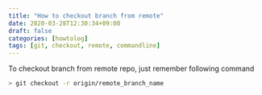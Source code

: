 ```yaml
---
title: "How to checkout branch from remote"
date: 2020-03-28T12:30:34+09:00
draft: false
categories: [howtolog]
tags: [git, checkout, remote, commandline]
---
```


To checkout branch from remote repo, just remember following command

```bash
> git checkout -r origin/remote_branch_name
```

